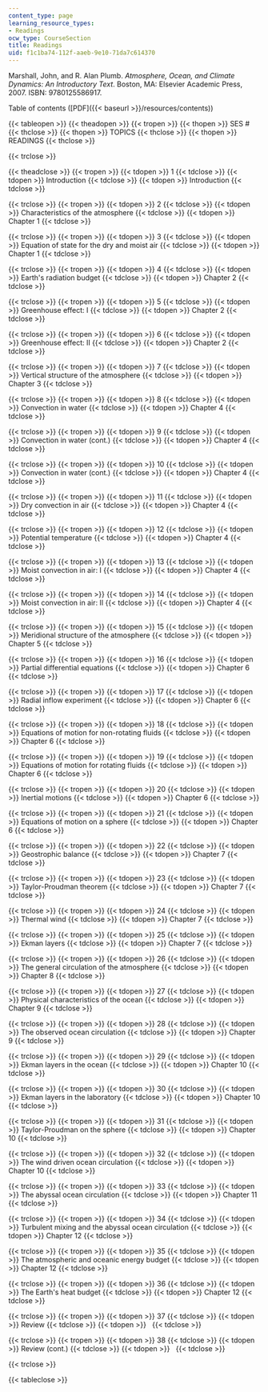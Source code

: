 ```yaml
---
content_type: page
learning_resource_types:
- Readings
ocw_type: CourseSection
title: Readings
uid: f1c1ba74-112f-aaeb-9e10-71da7c614370
---
```


Marshall, John, and R. Alan Plumb. _Atmosphere, Ocean, and Climate Dynamics: An Introductory Text_. Boston, MA: Elsevier Academic Press, 2007. ISBN: 9780125586917.

Table of contents ([PDF]({{< baseurl >}}/resources/contents))

{{< tableopen >}}
{{< theadopen >}}
{{< tropen >}}
{{< thopen >}}
SES #
{{< thclose >}}
{{< thopen >}}
TOPICS
{{< thclose >}}
{{< thopen >}}
READINGS
{{< thclose >}}

{{< trclose >}}

{{< theadclose >}}
{{< tropen >}}
{{< tdopen >}}
1
{{< tdclose >}}
{{< tdopen >}}
Introduction
{{< tdclose >}}
{{< tdopen >}}
Introduction
{{< tdclose >}}

{{< trclose >}}
{{< tropen >}}
{{< tdopen >}}
2
{{< tdclose >}}
{{< tdopen >}}
Characteristics of the atmosphere
{{< tdclose >}}
{{< tdopen >}}
Chapter 1
{{< tdclose >}}

{{< trclose >}}
{{< tropen >}}
{{< tdopen >}}
3
{{< tdclose >}}
{{< tdopen >}}
Equation of state for the dry and moist air
{{< tdclose >}}
{{< tdopen >}}
Chapter 1
{{< tdclose >}}

{{< trclose >}}
{{< tropen >}}
{{< tdopen >}}
4
{{< tdclose >}}
{{< tdopen >}}
Earth's radiation budget
{{< tdclose >}}
{{< tdopen >}}
Chapter 2
{{< tdclose >}}

{{< trclose >}}
{{< tropen >}}
{{< tdopen >}}
5
{{< tdclose >}}
{{< tdopen >}}
Greenhouse effect: I
{{< tdclose >}}
{{< tdopen >}}
Chapter 2
{{< tdclose >}}

{{< trclose >}}
{{< tropen >}}
{{< tdopen >}}
6
{{< tdclose >}}
{{< tdopen >}}
Greenhouse effect: II
{{< tdclose >}}
{{< tdopen >}}
Chapter 2
{{< tdclose >}}

{{< trclose >}}
{{< tropen >}}
{{< tdopen >}}
7
{{< tdclose >}}
{{< tdopen >}}
Vertical structure of the atmosphere
{{< tdclose >}}
{{< tdopen >}}
Chapter 3
{{< tdclose >}}

{{< trclose >}}
{{< tropen >}}
{{< tdopen >}}
8
{{< tdclose >}}
{{< tdopen >}}
Convection in water
{{< tdclose >}}
{{< tdopen >}}
Chapter 4
{{< tdclose >}}

{{< trclose >}}
{{< tropen >}}
{{< tdopen >}}
9
{{< tdclose >}}
{{< tdopen >}}
Convection in water (cont.)
{{< tdclose >}}
{{< tdopen >}}
Chapter 4
{{< tdclose >}}

{{< trclose >}}
{{< tropen >}}
{{< tdopen >}}
10
{{< tdclose >}}
{{< tdopen >}}
Convection in water (cont.)
{{< tdclose >}}
{{< tdopen >}}
Chapter 4
{{< tdclose >}}

{{< trclose >}}
{{< tropen >}}
{{< tdopen >}}
11
{{< tdclose >}}
{{< tdopen >}}
Dry convection in air
{{< tdclose >}}
{{< tdopen >}}
Chapter 4
{{< tdclose >}}

{{< trclose >}}
{{< tropen >}}
{{< tdopen >}}
12
{{< tdclose >}}
{{< tdopen >}}
Potential temperature
{{< tdclose >}}
{{< tdopen >}}
Chapter 4
{{< tdclose >}}

{{< trclose >}}
{{< tropen >}}
{{< tdopen >}}
13
{{< tdclose >}}
{{< tdopen >}}
Moist convection in air: I
{{< tdclose >}}
{{< tdopen >}}
Chapter 4
{{< tdclose >}}

{{< trclose >}}
{{< tropen >}}
{{< tdopen >}}
14
{{< tdclose >}}
{{< tdopen >}}
Moist convection in air: II
{{< tdclose >}}
{{< tdopen >}}
Chapter 4
{{< tdclose >}}

{{< trclose >}}
{{< tropen >}}
{{< tdopen >}}
15
{{< tdclose >}}
{{< tdopen >}}
Meridional structure of the atmosphere
{{< tdclose >}}
{{< tdopen >}}
Chapter 5
{{< tdclose >}}

{{< trclose >}}
{{< tropen >}}
{{< tdopen >}}
16
{{< tdclose >}}
{{< tdopen >}}
Partial differential equations
{{< tdclose >}}
{{< tdopen >}}
Chapter 6
{{< tdclose >}}

{{< trclose >}}
{{< tropen >}}
{{< tdopen >}}
17
{{< tdclose >}}
{{< tdopen >}}
Radial inflow experiment
{{< tdclose >}}
{{< tdopen >}}
Chapter 6
{{< tdclose >}}

{{< trclose >}}
{{< tropen >}}
{{< tdopen >}}
18
{{< tdclose >}}
{{< tdopen >}}
Equations of motion for non-rotating fluids
{{< tdclose >}}
{{< tdopen >}}
Chapter 6
{{< tdclose >}}

{{< trclose >}}
{{< tropen >}}
{{< tdopen >}}
19
{{< tdclose >}}
{{< tdopen >}}
Equations of motion for rotating fluids
{{< tdclose >}}
{{< tdopen >}}
Chapter 6
{{< tdclose >}}

{{< trclose >}}
{{< tropen >}}
{{< tdopen >}}
20
{{< tdclose >}}
{{< tdopen >}}
Inertial motions
{{< tdclose >}}
{{< tdopen >}}
Chapter 6
{{< tdclose >}}

{{< trclose >}}
{{< tropen >}}
{{< tdopen >}}
21
{{< tdclose >}}
{{< tdopen >}}
Equations of motion on a sphere
{{< tdclose >}}
{{< tdopen >}}
Chapter 6
{{< tdclose >}}

{{< trclose >}}
{{< tropen >}}
{{< tdopen >}}
22
{{< tdclose >}}
{{< tdopen >}}
Geostrophic balance
{{< tdclose >}}
{{< tdopen >}}
Chapter 7
{{< tdclose >}}

{{< trclose >}}
{{< tropen >}}
{{< tdopen >}}
23
{{< tdclose >}}
{{< tdopen >}}
Taylor-Proudman theorem
{{< tdclose >}}
{{< tdopen >}}
Chapter 7
{{< tdclose >}}

{{< trclose >}}
{{< tropen >}}
{{< tdopen >}}
24
{{< tdclose >}}
{{< tdopen >}}
Thermal wind
{{< tdclose >}}
{{< tdopen >}}
Chapter 7
{{< tdclose >}}

{{< trclose >}}
{{< tropen >}}
{{< tdopen >}}
25
{{< tdclose >}}
{{< tdopen >}}
Ekman layers
{{< tdclose >}}
{{< tdopen >}}
Chapter 7
{{< tdclose >}}

{{< trclose >}}
{{< tropen >}}
{{< tdopen >}}
26
{{< tdclose >}}
{{< tdopen >}}
The general circulation of the atmosphere
{{< tdclose >}}
{{< tdopen >}}
Chapter 8
{{< tdclose >}}

{{< trclose >}}
{{< tropen >}}
{{< tdopen >}}
27
{{< tdclose >}}
{{< tdopen >}}
Physical characteristics of the ocean
{{< tdclose >}}
{{< tdopen >}}
Chapter 9
{{< tdclose >}}

{{< trclose >}}
{{< tropen >}}
{{< tdopen >}}
28
{{< tdclose >}}
{{< tdopen >}}
The observed ocean circulation
{{< tdclose >}}
{{< tdopen >}}
Chapter 9
{{< tdclose >}}

{{< trclose >}}
{{< tropen >}}
{{< tdopen >}}
29
{{< tdclose >}}
{{< tdopen >}}
Ekman layers in the ocean
{{< tdclose >}}
{{< tdopen >}}
Chapter 10
{{< tdclose >}}

{{< trclose >}}
{{< tropen >}}
{{< tdopen >}}
30
{{< tdclose >}}
{{< tdopen >}}
Ekman layers in the laboratory
{{< tdclose >}}
{{< tdopen >}}
Chapter 10
{{< tdclose >}}

{{< trclose >}}
{{< tropen >}}
{{< tdopen >}}
31
{{< tdclose >}}
{{< tdopen >}}
Taylor-Proudman on the sphere
{{< tdclose >}}
{{< tdopen >}}
Chapter 10
{{< tdclose >}}

{{< trclose >}}
{{< tropen >}}
{{< tdopen >}}
32
{{< tdclose >}}
{{< tdopen >}}
The wind driven ocean circulation
{{< tdclose >}}
{{< tdopen >}}
Chapter 10
{{< tdclose >}}

{{< trclose >}}
{{< tropen >}}
{{< tdopen >}}
33
{{< tdclose >}}
{{< tdopen >}}
The abyssal ocean circulation
{{< tdclose >}}
{{< tdopen >}}
Chapter 11
{{< tdclose >}}

{{< trclose >}}
{{< tropen >}}
{{< tdopen >}}
34
{{< tdclose >}}
{{< tdopen >}}
Turbulent mixing and the abyssal ocean circulation
{{< tdclose >}}
{{< tdopen >}}
Chapter 12
{{< tdclose >}}

{{< trclose >}}
{{< tropen >}}
{{< tdopen >}}
35
{{< tdclose >}}
{{< tdopen >}}
The atmospheric and oceanic energy budget
{{< tdclose >}}
{{< tdopen >}}
Chapter 12
{{< tdclose >}}

{{< trclose >}}
{{< tropen >}}
{{< tdopen >}}
36
{{< tdclose >}}
{{< tdopen >}}
The Earth's heat budget
{{< tdclose >}}
{{< tdopen >}}
Chapter 12
{{< tdclose >}}

{{< trclose >}}
{{< tropen >}}
{{< tdopen >}}
37
{{< tdclose >}}
{{< tdopen >}}
Review
{{< tdclose >}}
{{< tdopen >}}
 
{{< tdclose >}}

{{< trclose >}}
{{< tropen >}}
{{< tdopen >}}
38
{{< tdclose >}}
{{< tdopen >}}
Review (cont.)
{{< tdclose >}}
{{< tdopen >}}
 
{{< tdclose >}}

{{< trclose >}}

{{< tableclose >}}